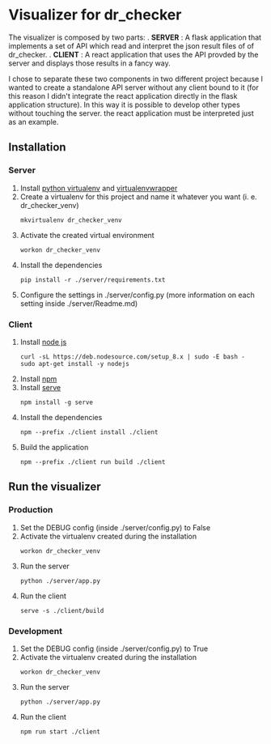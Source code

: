 # Visualizer for dr_checker
The visualizer is composed by two parts:
. **SERVER** : A flask application that implements a set of API which read and interpret the json result files of of dr_checker.
. **CLIENT** : A react application that uses the API provded by the server and displays those results in a fancy way.

I chose to separate these two components in two different project because I wanted to create a standalone API server without any client bound to it (for this reason I didn't integrate the react application directly in the flask application structure).
In this way it is possible to develop other types without touching the server. the react application must be interpreted just as an example.

## Installation

### Server
1. Install [python virtualenv](https://virtualenv.pypa.io/en/stable/) and [virtualenvwrapper](https://virtualenvwrapper.readthedocs.io/en/latest/)
2. Create a virtualenv for this project and name it whatever you want (i. e. dr_checker_venv)
    ```
    mkvirtualenv dr_checker_venv
    ```
3. Activate the created virtual environment
    ```
    workon dr_checker_venv
    ```
4. Install the dependencies
    ```
    pip install -r ./server/requirements.txt
    ```
5. Configure the settings in ./server/config.py (more information on each setting inside ./server/Readme.md)

### Client
1. Install [node js](https://nodejs.org/it/)
    ```
    curl -sL https://deb.nodesource.com/setup_8.x | sudo -E bash -
    sudo apt-get install -y nodejs
    ```
2. Install [npm](https://www.npmjs.com/)
3. Install [serve](https://www.npmjs.com/package/serve)
    ```
    npm install -g serve
    ```
4. Install the dependencies
    ```
    npm --prefix ./client install ./client
    ```
5. Build the application
    ```
    npm --prefix ./client run build ./client
    ```

## Run the visualizer

### Production
1. Set the DEBUG config (inside ./server/config.py) to False
2. Activate the virtualenv created during the installation
    ```
    workon dr_checker_venv
    ```
3. Run the server
    ```
    python ./server/app.py
    ```
4. Run the client
    ```
    serve -s ./client/build
    ```

### Development
1. Set the DEBUG config (inside ./server/config.py) to True
2. Activate the virtualenv created during the installation
    ```
    workon dr_checker_venv
    ```
3. Run the server
    ```
    python ./server/app.py
    ```
4. Run the client
    ```
    npm run start ./client
    ```
